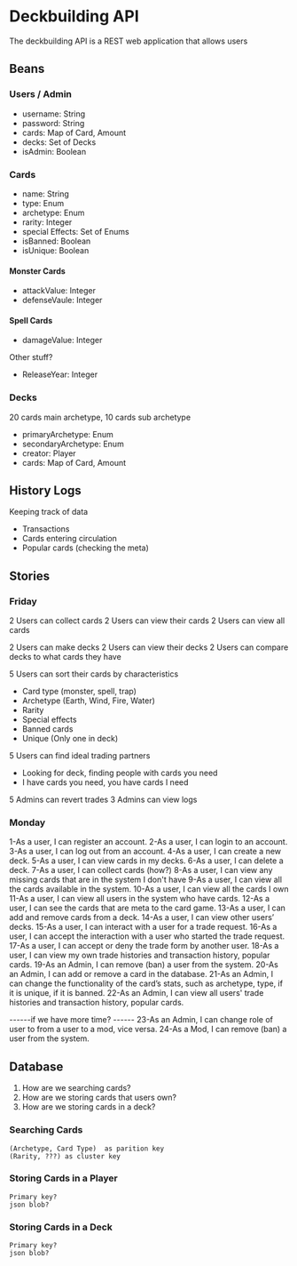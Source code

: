 # Deckbuilding API

The deckbuilding API is a REST web application that allows users 

## Beans

### Users / Admin
* username: String
* password: String
* cards: Map of Card, Amount
* decks: Set of Decks
* isAdmin: Boolean

### Cards
* name: String
* type: Enum
* archetype: Enum
* rarity: Integer
* special Effects: Set of Enums
* isBanned: Boolean
* isUnique: Boolean
#### Monster Cards
* attackValue: Integer
* defenseVaule: Integer
#### Spell Cards
* damageValue: Integer

Other stuff?
* ReleaseYear: Integer

### Decks
20 cards main archetype, 10 cards sub archetype
* primaryArchetype: Enum
* secondaryArchetype: Enum
* creator: Player
* cards: Map of Card, Amount


## History Logs
Keeping track of data
* Transactions
* Cards entering circulation
* Popular cards (checking the meta)

## Stories

### Friday 
2	Users can collect cards
2	Users can view their cards
2	Users can view all cards

2	Users can make decks
2	Users can view their decks
2	Users can compare decks to what cards they have

5	Users can sort their cards by characteristics
* Card type (monster, spell, trap)
* Archetype (Earth, Wind, Fire, Water)
* Rarity
* Special effects
* Banned cards
* Unique (Only one in deck)

5	Users can find ideal trading partners
* Looking for deck, finding people with cards you need
* I have cards you need, you have cards I need

5	Admins can revert trades
3	Admins can view logs

### Monday
1-As a user, I can register an account.
2-As a user, I can login to an account.
3-As a user, I can log out from an account.
4-As a user, I can create a new deck.
5-As a user, I can view cards in my decks.
6-As a user, I can delete a deck.
7-As a user, I can collect cards (how?)
8-As a user, I can view any missing cards that are in the system I don't have
9-As a user, I can view all the cards available in the system.
10-As a user, I can view all the cards I own
11-As a user, I can view all users in the system who have cards.
12-As a user, I can see the cards that are meta to the card game.
13-As a user, I can add and remove cards from a deck.
14-As a user, I can view other users’ decks.
15-As a user, I can interact with a user for a trade request.
16-As a user, I can accept the interaction with a user who started the trade request.
17-As a user, I can accept or deny the trade form by another user.
18-As a user, I can view my own trade histories and transaction history, popular cards.
19-As an Admin, I can remove (ban) a user from the system.
20-As an Admin, I can add or remove a card in the database.
21-As an Admin, I can change the functionality of the card’s stats, such as archetype, type, if it is unique, if it is banned.
22-As an Admin, I can view all users' trade histories and transaction history, popular cards.

------if we have more time? ------
23-As an Admin, I can change role of user to from a user to a mod, vice versa.
24-As a Mod, I can remove (ban) a user from the system.

## Database

1. How are we searching cards?
2. How are we storing cards that users own?
3. How are we storing cards in a deck?

### Searching Cards
	(Archetype, Card Type)  as parition key
	(Rarity, ???) as cluster key

### Storing Cards in a Player
	Primary key?
	json blob?

### Storing Cards in a Deck
	Primary key?
	json blob?






























